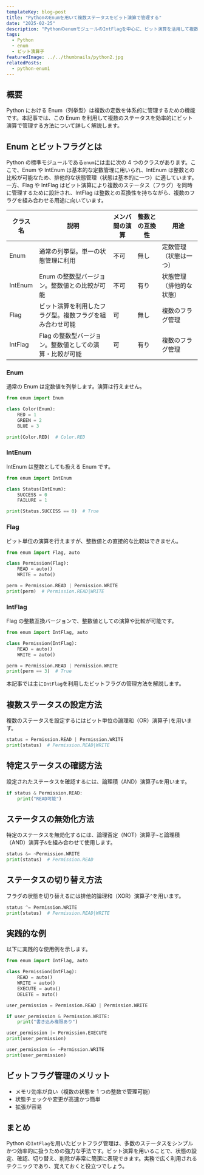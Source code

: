 ```yaml
---
templateKey: blog-post
title: "PythonのEnumを用いて複数ステータスをビット演算で管理する"
date: "2025-02-25"
description: "PythonのenumモジュールのIntFlagを中心に、ビット演算を活用して複数のステータスを効率的に管理する方法とそのメリットを解説します。"
tags:
  - Python
  - enum
  - ビット演算子
featuredImage: ../../thumbnails/python2.jpg
relatedPosts:
  - python-enum1
---
```


## 概要

Python における Enum（列挙型）は複数の定数を体系的に管理するための機能です。本記事では、この Enum を利用して複数のステータスを効率的にビット演算で管理する方法について詳しく解説します。

## Enum とビットフラグとは

Python の標準モジュールである`enum`には主に次の 4 つのクラスがあります。ここで、Enum や IntEnum は基本的な定数管理に用いられ、IntEnum は整数との比較が可能なため、排他的な状態管理（状態は基本的に一つ）に適しています。一方、Flag や IntFlag はビット演算により複数のステータス（フラグ）を同時に管理するために設計され、IntFlag は整数との互換性を持ちながら、複数のフラグを組み合わせる用途に向いています。

| クラス名 | 説明                                                     | メンバ間の演算 | 整数との互換性 | 用途                     |
| -------- | -------------------------------------------------------- | -------------- | -------------- | ------------------------ |
| Enum     | 通常の列挙型。単一の状態管理に利用                       | 不可           | 無し           | 定数管理（状態は一つ）   |
| IntEnum  | Enum の整数型バージョン。整数値との比較が可能            | 不可           | 有り           | 状態管理（排他的な状態） |
| Flag     | ビット演算を利用したフラグ型。複数フラグを組み合わせ可能 | 可             | 無し           | 複数のフラグ管理         |
| IntFlag  | Flag の整数型バージョン。整数値としての演算・比較が可能  | 可             | 有り           | 複数のフラグ管理         |

### Enum

通常の Enum は定数値を列挙します。演算は行えません。

```python
from enum import Enum

class Color(Enum):
    RED = 1
    GREEN = 2
    BLUE = 3

print(Color.RED)  # Color.RED
```

### IntEnum

IntEnum は整数としても扱える Enum です。

```python
from enum import IntEnum

class Status(IntEnum):
    SUCCESS = 0
    FAILURE = 1

print(Status.SUCCESS == 0)  # True
```

### Flag

ビット単位の演算を行えますが、整数値との直接的な比較はできません。

```python
from enum import Flag, auto

class Permission(Flag):
    READ = auto()
    WRITE = auto()

perm = Permission.READ | Permission.WRITE
print(perm)  # Permission.READ|WRITE
```

### IntFlag

Flag の整数互換バージョンで、整数値としての演算や比較が可能です。

```python
from enum import IntFlag, auto

class Permission(IntFlag):
    READ = auto()
    WRITE = auto()

perm = Permission.READ | Permission.WRITE
print(perm == 3)  # True
```

本記事では主に`IntFlag`を利用したビットフラグの管理方法を解説します。

## 複数ステータスの設定方法

複数のステータスを設定するにはビット単位の論理和（OR）演算子`|`を用います。

```python
status = Permission.READ | Permission.WRITE
print(status)  # Permission.READ|WRITE
```

## 特定ステータスの確認方法

設定されたステータスを確認するには、論理積（AND）演算子`&`を用います。

```python
if status & Permission.READ:
    print("READ可能")
```

## ステータスの無効化方法

特定のステータスを無効化するには、論理否定（NOT）演算子`~`と論理積（AND）演算子`&`を組み合わせて使用します。

```python
status &= ~Permission.WRITE
print(status)  # Permission.READ
```

## ステータスの切り替え方法

フラグの状態を切り替えるには排他的論理和（XOR）演算子`^`を用います。

```python
status ^= Permission.WRITE
print(status)  # Permission.READ|WRITE
```

## 実践的な例

以下に実践的な使用例を示します。

```python
from enum import IntFlag, auto

class Permission(IntFlag):
    READ = auto()
    WRITE = auto()
    EXECUTE = auto()
    DELETE = auto()

user_permission = Permission.READ | Permission.WRITE

if user_permission & Permission.WRITE:
    print("書き込み権限あり")

user_permission |= Permission.EXECUTE
print(user_permission)

user_permission &= ~Permission.WRITE
print(user_permission)
```

## ビットフラグ管理のメリット

- メモリ効率が良い（複数の状態を 1 つの整数で管理可能）
- 状態チェックや変更が高速かつ簡単
- 拡張が容易

## まとめ

Python の`IntFlag`を用いたビットフラグ管理は、多数のステータスをシンプルかつ効率的に扱うための強力な手法です。ビット演算を用いることで、状態の設定、確認、切り替え、削除が非常に簡潔に表現できます。実務で広く利用されるテクニックであり、覚えておくと役立つでしょう。

